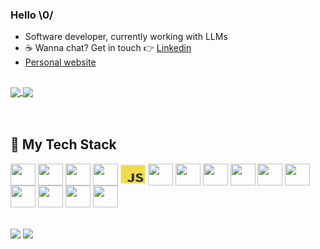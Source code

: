 ### Hello \0/


- Software developer, currently working with LLMs
- ☕ Wanna chat? Get in touch 👉 [Linkedin](https://www.linkedin.com/in/viniciusgferraz/)
- [Personal website](https://vinicius-dev-ecru.vercel.app/)

##

<a href="https://github.com/viniciusf-dev/github-readme-stats">
  <img height=200 align="center" src="https://github-readme-stats.vercel.app/api?username=viniciusf-dev&theme=neon" />
</a>

<a href="https://github.com/viniciusf-dev/github-readme-stats">
  <img height=200 align="center" src="https://github-readme-stats.vercel.app/api/top-langs?username=viniciusf-dev&layout=compact&langs_count=8&card_width=320&theme=neon" />
</a>

<br>
<br>
 
<div style="display: inline_block"><br>
  <h2>🚀 My Tech Stack</h2>
  <img align="center" height="35" width="40" src="https://cdn.jsdelivr.net/gh/devicons/devicon@latest/icons/python/python-original.svg" />
  <img align="center" height="35" width="40" src="https://cdn.jsdelivr.net/gh/devicons/devicon@latest/icons/rust/rust-original.svg" />
  <img align="center" height="35" width="40" src="https://cdn.jsdelivr.net/gh/devicons/devicon@latest/icons/amazonwebservices/amazonwebservices-original-wordmark.svg" />
  <img align="center" height="35" width="40" src="https://cdn.jsdelivr.net/gh/devicons/devicon/icons/typescript/typescript-original.svg" />
  <img align="center" height="30" width="40" src="https://raw.githubusercontent.com/devicons/devicon/master/icons/javascript/javascript-original.svg">
  <img align="center" height="35" width="40" src="https://cdn.jsdelivr.net/gh/devicons/devicon@latest/icons/jquery/jquery-original.svg" />
  <img align="center" height="35" width="40" src="https://cdn.jsdelivr.net/gh/devicons/devicon/icons/react/react-original.svg" />
  <img align="center" height="35" width="40" src="https://cdn.jsdelivr.net/gh/devicons/devicon@latest/icons/nextjs/nextjs-original.svg" />
  <img align="center" height="35" width="40" src="https://cdn.jsdelivr.net/gh/devicons/devicon@latest/icons/nodejs/nodejs-original.svg" />
  <img align="center" height="35" width="40" src="https://cdn.jsdelivr.net/gh/devicons/devicon@latest/icons/nestjs/nestjs-original.svg" />
  <img align="center" height="35" width="40" src="https://cdn.jsdelivr.net/gh/devicons/devicon@latest/icons/postgresql/postgresql-original.svg" />
  <img align="center" height="35" width="40" src="https://cdn.jsdelivr.net/gh/devicons/devicon@latest/icons/dynamodb/dynamodb-original.svg" />
  <img align="center" height="35" width="40" src="https://cdn.jsdelivr.net/gh/devicons/devicon@latest/icons/mongodb/mongodb-original.svg" />
  <img align="center" height="35" width="40" src="https://cdn.jsdelivr.net/gh/devicons/devicon@latest/icons/grafana/grafana-original.svg" />
  <img align="center" height="35" width="40" src="https://cdn.jsdelivr.net/gh/devicons/devicon@latest/icons/linux/linux-original.svg" />
                    
</div>
  
<br>
<br>
  
<div>
  <a href = "mailto:vinigurskiferraz@gmail.com"><img src="https://img.shields.io/badge/-Gmail-%23333?style=for-the-badge&logo=gmail&logoColor=white" target="_blank"></a>
  <a href="https://www.linkedin.com/public-profile/settings?trk=d_flagship3_profile_self_view_public_profile" target="_blank"><img src="https://img.shields.io/badge/-LinkedIn-%230077B5?style=for-the-badge&logo=linkedin&logoColor=white" target="_blank"></a>  
  
</div> 




</div>
